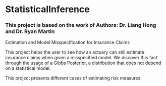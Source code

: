 # StatisticalInference

### This project is based on the work of Authors: Dr. Liang Hong and Dr. Ryan Martin 

Estimation and Model Misspecification for Insurance Claims

This project helps the user to see how an actuary can still estimate insurance claims when given a misspecified model. We discover this 
fact through the usage of a Gibbs Posterior, a distribution that does not depend on a statistical model. 

This project presents different cases of estimating risk measures. 

